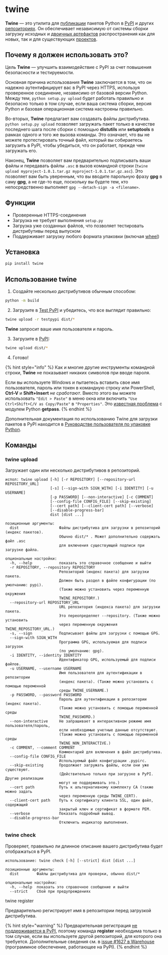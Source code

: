 # twine

**Twine** — это утилита для [публикации](https://packaging.python.org/tutorials/packaging-projects/) пакетов Python в [PyPI](https://pypi.org/) и других [репозиториях](https://packaging.python.org/glossary/#term-Package-Index). Он обеспечивает независимую от системы сборки загрузку исходных и [двоичных артефактов](https://packaging.python.org/glossary/#term-Distribution-Package) распространения как для новых, так и для существующих [проектов](https://packaging.python.org/glossary/#term-Project).

## Почему я должен использовать это?

Цель **Twine** — улучшить взаимодействие с PyPI за счет повышения безопасности и тестируемости.

Основная причина использования **Twine** заключается в том, что он надежно аутентифицирует вас в PyPI через HTTPS, используя проверенное соединение, независимо от базовой версии Python. Между тем, `python setup.py upload` будет работать правильно и безопасно только в том случае, если ваша система сборки, версия Python и базовая операционная система настроены правильно.

Во-вторых, **Twine** предлагает вам создавать файлы дистрибутива. `python setup.py upload` позволяет загружать пакет только в качестве последнего шага после сборки с помощью **distutils** или **setuptools** в рамках одного и того же вызова команды. Это означает, что вы не можете протестировать точный файл, который вы собираетесь загрузить в PyPI, чтобы убедиться, что он работает, прежде чем загружать его.

Наконец, **Twine** позволяет вам предварительно подписывать ваши файлы и передавать файлы `.asc` в вызов командной строки (`twine upload myproject-1.0.1.tar.gz myproject-1.0.1.tar.gz.asc`). Это позволяет вам быть уверенным, что вы вводите парольную фразу **gpg** в саму **gpg**, а не где-то еще, поскольку вы будете тем, кто непосредственно выполняет `gpg --detach-sign -a <filename>`.

## Функции

* Проверенные HTTPS-соединения
* Загрузка не требует выполнения `setup.py`
* Загрузка уже созданных файлов, что позволяет тестировать дистрибутивы перед выпуском
* Поддерживает загрузку любого формата упаковки (включая [wheel](https://packaging.python.org/glossary/#term-Wheel))

## Установка

```bash
pip install twine
```

## Использование twine

1. Создайте несколько дистрибутивов обычным способом:

```bash
python -m build
```

2. Загрузите в [Test PyPI](https://packaging.python.org/guides/using-testpypi/) и убедитесь, что все выглядит правильно:

```bash
twine upload -r testpypi dist/*
```

**Twine** запросит ваше имя пользователя и пароль.

3. Загрузите в [PyPI](https://pypi.org/):

```bash
twine upload dist/*
```

4. Готово!

{% hint style="info" %}
Как и многие другие инструменты командной строки, **Twine** не показывает никаких символов при вводе пароля.

Если вы используете Windows и пытаетесь вставить свое имя пользователя, пароль или токен в командную строку или PowerShell, **Ctrl-V** и **Shift+Insert** _не сработают_. Вместо этого вы можете использовать `"Edit > Paste"` в меню окна или включить `"Use Ctrl+Shift+C/V as Copy/Paste"` в `"Properties"`. Это [известная проблема](https://bugs.python.org/issue37426) с модулем Python **getpass**.
{% endhint %}

Дополнительная документация по использованию Twine для загрузки пакетов в PyPI находится в [Руководстве пользователя по упаковке Python](https://packaging.python.org/tutorials/packaging-projects/).

## Команды

### twine upload

Загружает один или несколько дистрибутивов в репозиторий.

```
испол: twine upload [-h] [-r REPOSITORY] [--repository-url REPOSITORY_URL]
                    [-s] [--sign-with SIGN_WITH] [-i IDENTITY] [-u USERNAME]
                    [-p PASSWORD] [--non-interactive] [-c COMMENT]
                    [--config-file CONFIG_FILE] [--skip-existing]
                    [--cert path] [--client-cert path] [--verbose]
                    [--disable-progress-bar]
                    dist [dist ...]

позиционные аргументы:
  dist                  Файлы дистрибутива для загрузки в репозиторий (индекс пакетов).
                        Обычно dist/* . Может дополнительно содержать файл .asc
                        для включения существующей подписи при загрузке файла.

опциональные настройки:
  -h, --help            показать это справочное сообщение и выйти
  -r REPOSITORY, --repository REPOSITORY
                        Репозиторий (индекс пакета) для загрузки пакета.
                        Должен быть раздел в файле конфигурации (по умолчанию: pypi).
                        (Также можно установить через переменную окружения
                        TWINE_REPOSITORY.)
  --repository-url REPOSITORY_URL
                        URL репозитория (индекса пакета) для загрузки пакета.
                        Это переопределяет --repository. (Также можно установить
                        через переменную окружения TWINE_REPOSITORY_URL.)
  -s, --sign            Подписывает файлы для загрузки с помощью GPG.
  --sign-with SIGN_WITH
                        Программа GPG, используемая для подписи загрузок
                        (по умолчанию: gpg).
  -i IDENTITY, --identity IDENTITY
                        Идентификатор GPG, используемый для подписи файлов.
  -u USERNAME, --username USERNAME
                        Имя пользователя для аутентификации в репозитории
                        (индекс пакета). (Также можно установить с помощью переменной
                        среды TWINE_USERNAME.)
  -p PASSWORD, --password PASSWORD
                        Пароль для аутентификации в репозитории (индекс пакета).
                        (Также можно установить с помощью переменной среды
                        TWINE_PASSWORD.)
  --non-interactive     Не запрашивает в интерактивном режиме имя пользователя/пароль,
                        если необходимые учетные данные отсутствуют.
                        (Также можно установить с помощью переменной среды
                        TWINE_NON_INTERACTIVE.)
  -c COMMENT, --comment COMMENT
                        Комментарий для включения в файл дистрибутива.
  --config-file CONFIG_FILE
                        Используемый файл конфигурации .pypirc.
  --skip-existing       Продолжает загружать файлы, если они уже существуют.
                        (Действительно только при загрузке в PyPI. Другие реализации
                        могут не поддерживать это.)
  --cert path           Путь к альтернативному комплекту CA (также можно задать
                        через переменную среды TWINE_CERT).
  --client-cert path    Путь к сертификату клиента SSL, один файл, содержащий
                        закрытый ключ и сертификат в формате PEM.
  --verbose             Показать подробный вывод.
  --disable-progress-bar
                        Отключить индикатор выполнения.
```

### twine check

Проверяет, правильно ли длинное описание вашего дистрибутива будет отображаться в PyPI.

```
использование: twine check [-h] [--strict] dist [dist ...]

позиционные аргументы:
  dist        Файлы дистрибутива для проверки, обычно dist/*

опциональные настройки:
  -h, --help  показать это справочное сообщение и выйти
  --strict    Сбой при предупреждениях
```

twine register

Предварительно регистрирует имя в репозитории перед загрузкой дистрибутива.

{% hint style="warning" %}
Предварительная регистрация [не поддерживается в PyPI](https://packaging.python.org/guides/migrating-to-pypi-org/#registering-package-names-metadata), поэтому команда **register** необходима только в том случае, если вы используете другой репозиторий, для которого она требуется. Дополнительные сведения см. в [issue #1627 в Warehouse](https://github.com/pypa/warehouse/issues/1627) (программное обеспечение, работающее на PyPI).
{% endhint %}
